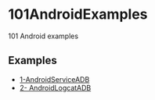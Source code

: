 # 101AndroidExamples
101 Android examples

Examples
----------------------------

- [1-AndroidServiceADB](/1-AndroidServiceADB)
- [2- AndroidLogcatADB](/2-AndroidLogcatADB)
